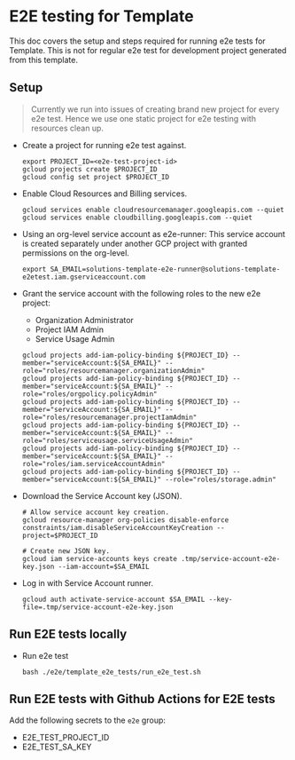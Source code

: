 # E2E testing for Template

This doc covers the setup and steps required for running e2e tests for Template. This is not for regular e2e test for development project generated from this template.

## Setup

> Currently we run into issues of creating brand new project for every e2e test. Hence we use one static project for e2e testing with resources clean up.

- Create a project for running e2e test against.
  ```
  export PROJECT_ID=<e2e-test-project-id>
  gcloud projects create $PROJECT_ID
  gcloud config set project $PROJECT_ID
  ```

- Enable Cloud Resources and Billing services.
  ```
  gcloud services enable cloudresourcemanager.googleapis.com --quiet
  gcloud services enable cloudbilling.googleapis.com --quiet
  ```

- Using an org-level service account as e2e-runner:
  This service account is created separately under another GCP project with granted permissions on the org-level.
  ```
  export SA_EMAIL=solutions-template-e2e-runner@solutions-template-e2etest.iam.gserviceaccount.com
  ```

- Grant the service account with the following roles to the new e2e project:
  - Organization Administrator
  - Project IAM Admin
  - Service Usage Admin
  ```
  gcloud projects add-iam-policy-binding ${PROJECT_ID} --member="serviceAccount:${SA_EMAIL}" --role="roles/resourcemanager.organizationAdmin"
  gcloud projects add-iam-policy-binding ${PROJECT_ID} --member="serviceAccount:${SA_EMAIL}" --role="roles/orgpolicy.policyAdmin"
  gcloud projects add-iam-policy-binding ${PROJECT_ID} --member="serviceAccount:${SA_EMAIL}" --role="roles/resourcemanager.projectIamAdmin"
  gcloud projects add-iam-policy-binding ${PROJECT_ID} --member="serviceAccount:${SA_EMAIL}" --role="roles/serviceusage.serviceUsageAdmin"
  gcloud projects add-iam-policy-binding ${PROJECT_ID} --member="serviceAccount:${SA_EMAIL}" --role="roles/iam.serviceAccountAdmin"
  gcloud projects add-iam-policy-binding ${PROJECT_ID} --member="serviceAccount:${SA_EMAIL}" --role="roles/storage.admin"
  ```

- Download the Service Account key (JSON).
  ```
  # Allow service account key creation.
  gcloud resource-manager org-policies disable-enforce constraints/iam.disableServiceAccountKeyCreation --project=$PROJECT_ID

  # Create new JSON key.
  gcloud iam service-accounts keys create .tmp/service-account-e2e-key.json --iam-account=$SA_EMAIL
  ```

- Log in with Service Account runner.
  ```
  gcloud auth activate-service-account $SA_EMAIL --key-file=.tmp/service-account-e2e-key.json
  ```

## Run E2E tests locally

- Run e2e test
  ```
  bash ./e2e/template_e2e_tests/run_e2e_test.sh
  ```

## Run E2E tests with Github Actions for E2E tests

Add the following secrets to the `e2e` group:

- E2E_TEST_PROJECT_ID
- E2E_TEST_SA_KEY
